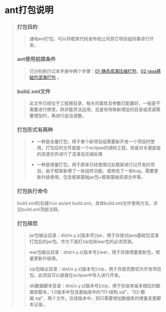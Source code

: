 # ant打包说明

> ### 打包目的
>
> > 通地ant打包，可以将框架代码发布给公司其它项目组同事进行开发。
>
> ### ant使用前提条件
>
> > 已分别执行过本手册中两个步骤：[01-静态资源压缩打包](/01-jing-tai-zi-yuan-ya-suo-da-bao.md)，[02-java基础包混淆打包](/02-javaji-chu-bao-hun-yao-da-bao.md)   。
>
> ### build.xml文件
>
> > 此文件已经位于工程根目录，相关的属性及参数已配置好，一般是不需要进行修改，除非能灵活运用，且是有特殊新增加的目录或资源需要增加时，再进行适当调整。
>
> ### 打包形式有两种
>
> > * 一种是全量打包，用于某个新项目组需要新开发一个项目时使用。打包后的文件就是一个eclipse的源码工程，但是对关键底层的资源文件进行了混淆及压缩处理
> >
> > * 一种是增量打包，用于原来已经使用过此框架进行过开发的项目，由于框架新增了一些组件功能，或修改了一些bug，需要更新升级使用，包含框架基础jar包+框架基础资源文件等。
>
> ### 打包执行命令
>
> build.xml的右键/run as/ant build.xml，具体build.xml文件使用方法，详见build.xml顶部注释。
>
> ### 打包规范
>
> > jar包输出目录：dist/x.y.z\[版本号\]/jar，用于存放对java基础包混淆打包后的jar包。作为下面打zip包和war包的必须资源。
> >
> > war包输出目录：dist/x.y.z\[版本号\]/war，用于存放增量更新包，增量更新升级用。
> >
> > zip包输出目录：dist/x.y.z\[版本号\]/zip，用于存放完整初次开发项目包，此项目可以直接在eclipse中导入进行开发。
> >
> > db数据脚本目录：dist/x.y.z\[版本号\]/zip，用于存放本版本相应的数据库脚本，1.0版本中包含基础库中的“01-结构.sql”、“02-数据.sql”，两个文件。后续版本中，则只需要增加数据库的增量变更脚本记录。

## 



